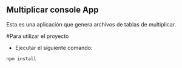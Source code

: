 ## Multiplicar console App

Esta es una aplicación que genera archivos de tablas de multiplicar.

#Para utilizar el proyecto

- Ejecutar el siguiente comando:

```
npm install
```